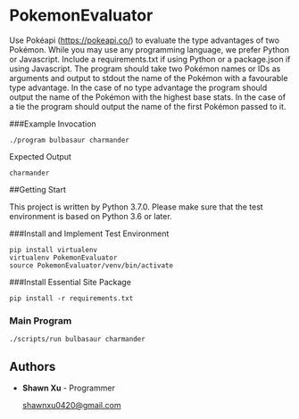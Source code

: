 # PokemonEvaluator

Use Pokéapi (https://pokeapi.co/) to evaluate the type advantages of two Pokémon. While you may use any programming language, we prefer Python or Javascript. Include a requirements.txt if using Python or a package.json if using Javascript.
The program should take two Pokémon names or IDs as arguments and output to stdout the name of the Pokémon with a favourable type advantage.
In the case of no type advantage the program should output the name of the Pokémon with the highest base stats. In the case of a tie the program should output the name of the first Pokémon passed to it.


###Example Invocation 

```
./program bulbasaur charmander
```
Expected Output

```
charmander
```

##Getting Start

This project is written by Python 3.7.0. Please make sure that the test environment is based on Python 3.6 or later.

###Install and Implement Test Environment

```buildoutcfg
pip install virtualenv
virtualenv PokemonEvaluator
source PokemonEvaluator/venv/bin/activate
```

###Install Essential Site Package

```buildoutcfg
pip install -r requirements.txt
``` 

### Main Program

```
./scripts/run bulbasaur charmander
```

## Authors

* **Shawn Xu** - Programmer

  shawnxu0420@gmail.com